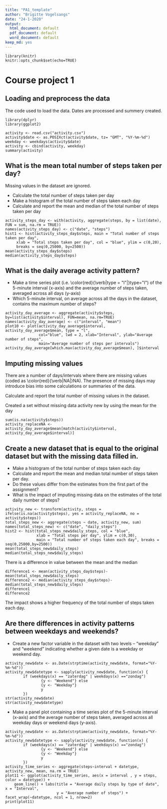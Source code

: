 ```yaml
---
title: "PA1_template"
author: "Brigitte Vogelsangs"
date: "24-1-2020"
output:
  html_document: default
  pdf_document: default
  word_document: default
keep_md: yes
---
```


```{r}
library(knitr)
knitr::opts_chunk$set(echo=TRUE)
```

# Course project 1

## Loading and preprocess the data
The code used to load the data. 
Dates are processed and summery created.

```{r}
library(dplyr)
library(ggplot2)

activity <- read.csv("activity.csv")
activity$date <- as.POSIXct(activity$date, tz= "GMT", "%Y-%m-%d")
weekday <- weekdays(activity$date)
activity <- cbind(activity, weekday)
summary(activity)
```

## What is the mean total number of steps taken per day?

Missing values in the dataset are ignored.

- Calculate the total number of steps taken per day
- Make a histogram of the total number of steps taken each day
- Calculate and report the mean and median of the total number of steps taken per day

```{r}
activity_steps_day <- with(activity, aggregate(steps, by = list(date), FUN = sum, na.rm = TRUE))
names(activity_steps_day) <- c("date", "steps")
hist1 <- hist(activity_steps_day$steps, main = "Total number of steps taken per day", 
     xlab = "Total steps taken per day", col = "blue", ylim = c(0,20), 
     breaks = seq(0,25000, by=2500))
mean(activity_steps_day$steps)
median(activity_steps_day$steps)
```

## What is the daily average activity pattern?

- Make a time series plot (i.e. \color{red}{\verb|type = "l"|}type="l") of the 5-minute interval (x-axis) and the average number of steps taken, averaged across all days (y-axis)
- Which 5-minute interval, on average across all the days in the dataset, contains the maximum number of steps?

```{r}
activity_day_average <- aggregate(activity$steps, by=list(activity$interval), FUN=mean, na.rm=TRUE)
names(activity_day_average) <- c("interval", "mean")
plot10 <- plot(activity_day_average$interval, activity_day_average$mean, type = "l", 
               col="blue", lwd = 2, xlab="Interval", ylab="Average number of steps", 
               main="Average number of steps per intervals")
activity_day_average[which.max(activity_day_average$mean), ]$interval
```

## Imputing missing values
There are a number of days/intervals where there are missing values (coded as \color{red}{\verb|NA|}NA). 
The presence of missing days may introduce bias into some calculations or summaries of the data.

Calculate and report the total number of missing values in the dataset.

Created a set without missing data activity new by using the mean for the day


```{r}
sum(is.na(activity$steps))
activity_replaceNA <- activity_day_average$mean[match(activity$interval, activity_day_average$interval)]
```

## Create a new dataset that is equal to the original dataset but with the missing data filled in.
- Make a histogram of the total number of steps taken each day
- Calculate and report the mean and median total number of steps taken per day. 
- Do these values differ from the estimates from the first part of the assignment? 
- What is the impact of imputing missing data on the estimates of the total daily number of steps?

```{r}
activity_new <- transform(activity, steps = ifelse(is.na(activity$steps), yes = activity_replaceNA, no = activity$steps))
total_steps_new <- aggregate(steps ~ date, activity_new, sum)
names(total_steps_new) <- c("date", "daily_steps")
hist2 <- hist(total_steps_new$daily_steps, col = "blue", 
              xlab = "Total steps per day", ylim = c(0,30), 
              main = "Total number of steps taken each day", breaks = seq(0,25000,by=2500))
mean(total_steps_new$daily_steps)
median(total_steps_new$daily_steps)
```

There is a difference in value between the mean and the median
```{r}
difference1 <- mean(activity_steps_day$steps)-mean(total_steps_new$daily_steps)
difference2 <- median(activity_steps_day$steps)-median(total_steps_new$daily_steps)
difference1
difference2
```
The impact shows a higher frequency of the total number of steps taken each day.

## Are there differences in activity patterns between weekdays and weekends?

- Create a new factor variable in the dataset with two levels – “weekday” and “weekend” indicating whether a given date is a weekday or weekend day.

```{r}
activity_new$date <- as.Date(strptime(activity_new$date, format="%Y-%m-%d"))
activity_new$datetype <- sapply(activity_new$date, function(x) {
        if (weekdays(x) == "zaterdag" | weekdays(x) =="zondag") 
                {y <- "Weekend"} else 
                {y <- "Weekday"}
                y
        })
str(activity_new$date)
str(activity_new$datetype)
```

- Make a panel plot containing a time series plot of the 5-minute interval (x-axis) and the average number of steps taken, averaged across all weekday days or weekend days (y-axis). 

```{r}
activity_new$date <- as.Date(strptime(activity_new$date, format="%Y-%m-%d"))
activity_new$datetype <- sapply(activity_new$date, function(x) {
        if (weekdays(x) == "zaterdag" | weekdays(x) =="zondag") 
                {y <- "Weekend"} else 
                {y <- "Weekday"}
                y
        })
activity_time_series <- aggregate(steps~interval + datetype, activity_new, mean, na.rm = TRUE)
plot11 <- ggplot(activity_time_series, aes(x = interval , y = steps, color = datetype)) +
    geom_line() + labs(title = "Average daily steps by type of date", x = "Interval", 
                       y = "Average number of steps") + facet_wrap(~datetype, ncol = 1, nrow=2)
print(plot11)
```

